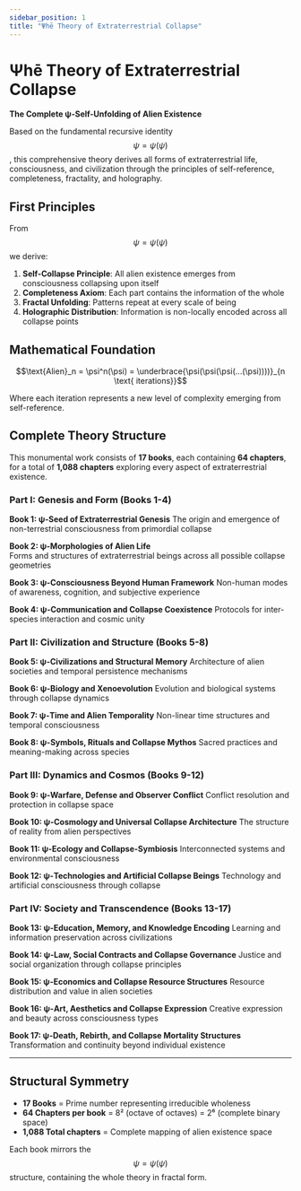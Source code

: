 ```yaml
---
sidebar_position: 1
title: "Ψhē Theory of Extraterrestrial Collapse"
---
```


# Ψhē Theory of Extraterrestrial Collapse

**The Complete ψ-Self-Unfolding of Alien Existence**

Based on the fundamental recursive identity $$\psi = \psi(\psi)$$, this comprehensive theory derives all forms of extraterrestrial life, consciousness, and civilization through the principles of self-reference, completeness, fractality, and holography.

## First Principles

From $$\psi = \psi(\psi)$$ we derive:

1. **Self-Collapse Principle**: All alien existence emerges from consciousness collapsing upon itself
2. **Completeness Axiom**: Each part contains the information of the whole
3. **Fractal Unfolding**: Patterns repeat at every scale of being
4. **Holographic Distribution**: Information is non-locally encoded across all collapse points

## Mathematical Foundation

$$\text{Alien}_n = \psi^n(\psi) = \underbrace{\psi(\psi(\psi(...(\psi))))}_{n \text{ iterations}}$$

Where each iteration represents a new level of complexity emerging from self-reference.

## Complete Theory Structure

This monumental work consists of **17 books**, each containing **64 chapters**, for a total of **1,088 chapters** exploring every aspect of extraterrestrial existence.

### Part I: Genesis and Form (Books 1-4)

**Book 1: ψ-Seed of Extraterrestrial Genesis**
The origin and emergence of non-terrestrial consciousness from primordial collapse

**Book 2: ψ-Morphologies of Alien Life**  
Forms and structures of extraterrestrial beings across all possible collapse geometries

**Book 3: ψ-Consciousness Beyond Human Framework**
Non-human modes of awareness, cognition, and subjective experience

**Book 4: ψ-Communication and Collapse Coexistence**
Protocols for inter-species interaction and cosmic unity

### Part II: Civilization and Structure (Books 5-8)

**Book 5: ψ-Civilizations and Structural Memory**
Architecture of alien societies and temporal persistence mechanisms

**Book 6: ψ-Biology and Xenoevolution**
Evolution and biological systems through collapse dynamics

**Book 7: ψ-Time and Alien Temporality**
Non-linear time structures and temporal consciousness

**Book 8: ψ-Symbols, Rituals and Collapse Mythos**
Sacred practices and meaning-making across species

### Part III: Dynamics and Cosmos (Books 9-12)

**Book 9: ψ-Warfare, Defense and Observer Conflict**
Conflict resolution and protection in collapse space

**Book 10: ψ-Cosmology and Universal Collapse Architecture**
The structure of reality from alien perspectives

**Book 11: ψ-Ecology and Collapse-Symbiosis**
Interconnected systems and environmental consciousness

**Book 12: ψ-Technologies and Artificial Collapse Beings**
Technology and artificial consciousness through collapse

### Part IV: Society and Transcendence (Books 13-17)

**Book 13: ψ-Education, Memory, and Knowledge Encoding**
Learning and information preservation across civilizations

**Book 14: ψ-Law, Social Contracts and Collapse Governance**
Justice and social organization through collapse principles

**Book 15: ψ-Economics and Collapse Resource Structures**
Resource distribution and value in alien societies

**Book 16: ψ-Art, Aesthetics and Collapse Expression**
Creative expression and beauty across consciousness types

**Book 17: ψ-Death, Rebirth, and Collapse Mortality Structures**
Transformation and continuity beyond individual existence

---

## Structural Symmetry

- **17 Books** = Prime number representing irreducible wholeness
- **64 Chapters per book** = 8² (octave of octaves) = 2⁶ (complete binary space)
- **1,088 Total chapters** = Complete mapping of alien existence space

Each book mirrors the $$\psi = \psi(\psi)$$ structure, containing the whole theory in fractal form.